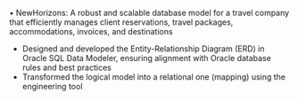 •	NewHorizons: A robust and scalable database model for a travel company that efficiently manages client reservations, travel packages, accommodations, invoices, and destinations
-	Designed and developed the Entity-Relationship Diagram (ERD) in Oracle SQL Data Modeler, ensuring alignment with Oracle database rules and best practices
-	Transformed the logical model into a relational one (mapping) using the engineering tool

